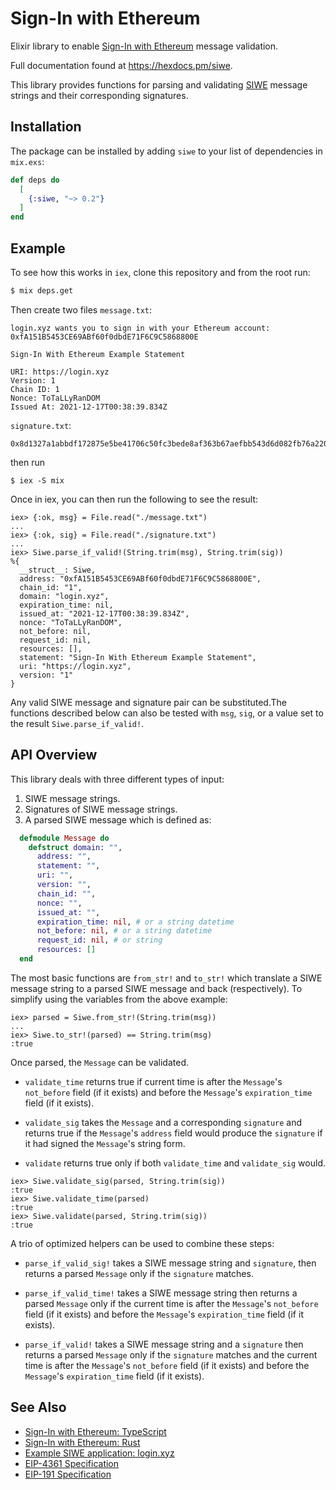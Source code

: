 # Sign-In with Ethereum 

Elixir library to enable [Sign-In with Ethereum](https://login.xyz) message validation.

Full documentation found at <https://hexdocs.pm/siwe>.

This library provides functions for parsing and validating [SIWE](hhttps://eips.ethereum.org/EIPS/eip-4361) message strings and their corresponding signatures.

## Installation

The package can be installed by adding `siwe` to your list of dependencies in `mix.exs`:

```elixir
def deps do
  [
    {:siwe, "~> 0.2"}
  ]
end
```
## Example

To see how this works in `iex`, clone this repository and from the root run:
```bash
$ mix deps.get
```

Then create two files
`message.txt`:
```
login.xyz wants you to sign in with your Ethereum account:
0xfA151B5453CE69ABf60f0dbdE71F6C9C5868800E

Sign-In With Ethereum Example Statement

URI: https://login.xyz
Version: 1
Chain ID: 1
Nonce: ToTaLLyRanDOM
Issued At: 2021-12-17T00:38:39.834Z
```
`signature.txt`:
```
0x8d1327a1abbdf172875e5be41706c50fc3bede8af363b67aefbb543d6d082fb76a22057d7cb6d668ceba883f7d70ab7f1dc015b76b51d226af9d610fa20360ad1c
```
then run 
```
$ iex -S mix
```
Once in iex, you can then run the following to see the result:
```
iex> {:ok, msg} = File.read("./message.txt")
...
iex> {:ok, sig} = File.read("./signature.txt")
...
iex> Siwe.parse_if_valid!(String.trim(msg), String.trim(sig))
%{
  __struct__: Siwe,
  address: "0xfA151B5453CE69ABf60f0dbdE71F6C9C5868800E",
  chain_id: "1",
  domain: "login.xyz",
  expiration_time: nil,
  issued_at: "2021-12-17T00:38:39.834Z",
  nonce: "ToTaLLyRanDOM",
  not_before: nil,
  request_id: nil,
  resources: [],
  statement: "Sign-In With Ethereum Example Statement",
  uri: "https://login.xyz",
  version: "1"
}
```

Any valid SIWE message and signature pair can be substituted.The functions described below can also be tested with `msg`, `sig`, or a value set to the result `Siwe.parse_if_valid!`.

## API Overview
This library deals with three different types of input:

1) SIWE message strings.
2) Signatures of SIWE message strings.
3) A parsed SIWE message which is defined as:

```elixir
  defmodule Message do
    defstruct domain: "",
      address: "",
      statement: "",
      uri: "",
      version: "",
      chain_id: "",
      nonce: "",
      issued_at: "",
      expiration_time: nil, # or a string datetime
      not_before: nil, # or a string datetime
      request_id: nil, # or string
      resources: []
  end
```

The most basic functions are `from_str!` and `to_str!` which translate a SIWE message string to a parsed SIWE message and back (respectively). To simplify using the variables from the above example:

```
iex> parsed = Siwe.from_str!(String.trim(msg))
...
iex> Siwe.to_str!(parsed) == String.trim(msg)
:true
```

Once parsed, the `Message` can be validated. 

- `validate_time` returns true if current time is after the `Message`'s `not_before` field (if it exists) and before the `Message`'s `expiration_time` field (if it exists). 

- `validate_sig` takes the `Message` and a corresponding `signature` and returns true if the `Message`'s `address` field would produce the `signature` if it had signed the `Message`'s string form.

- `validate` returns true only if both `validate_time` and `validate_sig` would.

```
iex> Siwe.validate_sig(parsed, String.trim(sig))
:true
iex> Siwe.validate_time(parsed)
:true
iex> Siwe.validate(parsed, String.trim(sig))
:true
```

A trio of optimized helpers can be used to combine these steps:

- `parse_if_valid_sig!` takes a SIWE message string and `signature`, then returns a parsed `Message` only if the `signature` matches.

- `parse_if_valid_time!` takes a SIWE message string then returns a parsed `Message` only if the current time is after the `Message`'s `not_before` field (if it exists) and before the `Message`'s `expiration_time` field (if it exists). 

- `parse_if_valid!` takes a SIWE message string and a `signature` then returns a parsed `Message` only if the `signature` matches and the current time is after the `Message`'s `not_before` field (if it exists) and before the `Message`'s `expiration_time` field (if it exists). 

## See Also

- [Sign-In with Ethereum: TypeScript](https://github.com/spruceid/siwe)
- [Sign-In with Ethereum: Rust](https://github.com/spruceid/siwe-rs)
- [Example SIWE application: login.xyz](https://login.xyz)
- [EIP-4361 Specification](https://eips.ethereum.org/EIPS/eip-4361)
- [EIP-191 Specification](https://eips.ethereum.org/EIPS/eip-191)
